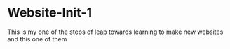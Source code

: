 # Website-Init-1
This is my one of the steps of leap towards learning to make new websites and this one of them
